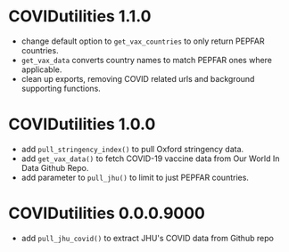 # COVIDutilities 1.1.0
* change default option to `get_vax_countries` to only return PEPFAR countries.
* `get_vax_data` converts country names to match PEPFAR ones where applicable. 
* clean up exports, removing COVID related urls and background supporting functions.

# COVIDutilities 1.0.0
* add `pull_stringency_index()` to pull Oxford stringency data.
* add `get_vax_data()`  to fetch COVID-19 vaccine data from Our World In Data Github Repo.
* add parameter to `pull_jhu()` to limit to just PEPFAR countries.

# COVIDutilities 0.0.0.9000

* add `pull_jhu_covid()` to extract JHU's COVID data from Github repo
